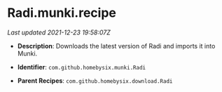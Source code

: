 # Radi.munki.recipe

_Last updated 2021-12-23 19:58:07Z_

- **Description**: Downloads the latest version of Radi and imports it into Munki.

- **Identifier**: `com.github.homebysix.munki.Radi`

- **Parent Recipes**: `com.github.homebysix.download.Radi`